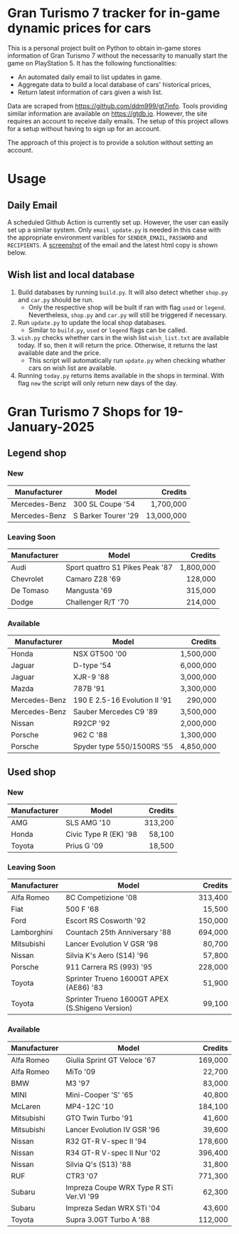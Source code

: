 # Gran Turismo 7 tracker for in-game dynamic prices for cars

This is a personal project built on Python to obtain in-game stores information of Gran Turismo 7 without the necessarity to manually start the game on PlayStation 5. It has the following functionalities:

- An automated daily email to list updates in game.
- Aggregate data to build a local database of cars' historical prices,
- Return latest information of cars given a wish list.

Data are scraped from https://github.com/ddm999/gt7info. Tools providing similar information are available on https://gtdb.io. However, the site requires an account to receive daily emails. The setup of this project allows for a setup without having to sign up for an account.

The approach of this project is to provide a solution without setting an account.

# Usage

## Daily Email

A scheduled Github Action is currently set up. However, the user can easily set up a similar system. Only `email_update.py` is needed in this case with the appropriate environment varibles for `SENDER_EMAIL`, `PASSWORD` and `RECIPIENTS`. A [screenshot](https://raw.githubusercontent.com/marcohoucheng/Gran-Turismo-7-Price-Tracker/main/data/email_screenshot.png) of the email and the latest html copy is shown below.

## Wish list and local database

1. Build databases by running `build.py`. It will also detect whether `shop.py` and `car.py` should be run.
    - Only the respective shop will be built if ran with flag `used` or `legend`. Nevertheless, `shop.py` and `car.py` will still be triggered if necessary.
2. Run `update.py` to update the local shop databases.
    - Similar to `build.py`, `used` or `legend` flags can be called.
3. `wish.py` checks whether cars in the wish list `wish_list.txt` are available today. If so, then it will return the price. Otherwise, it returns the last available date and the price.
    - This script will automatically run `update.py` when checking whather cars on wish list are available.
4. Running `today.py` returns items available in the shops in terminal. With flag `new` the script will only return new days of the day.


# Gran Turismo 7 Shops for 19-January-2025



## Legend shop

### New
 | Manufacturer | Model | Credits |
 | --- | --- | --: |
|Mercedes-Benz|300 SL Coupe '54|1,700,000|
|Mercedes-Benz|S Barker Tourer '29|13,000,000|

### Leaving Soon
 | Manufacturer | Model | Credits |
 | --- | --- | --: |
|Audi|Sport quattro S1 Pikes Peak '87|1,800,000|
|Chevrolet|Camaro Z28 '69|128,000|
|De Tomaso|Mangusta '69|315,000|
|Dodge|Challenger R/T '70|214,000|

### Available
 | Manufacturer | Model | Credits |
 | --- | --- | --: |
|Honda|NSX GT500 '00|1,500,000|
|Jaguar|D-type '54|6,000,000|
|Jaguar|XJR-9 '88|3,000,000|
|Mazda|787B '91|3,300,000|
|Mercedes-Benz|190 E 2.5-16 Evolution II '91|290,000|
|Mercedes-Benz|Sauber Mercedes C9 '89|3,500,000|
|Nissan|R92CP '92|2,000,000|
|Porsche|962 C '88|1,300,000|
|Porsche|Spyder type 550/1500RS '55|4,850,000|


## Used shop

### New
 | Manufacturer | Model | Credits |
 | --- | --- | --: |
|AMG|SLS AMG '10|313,200|
|Honda|Civic Type R (EK) '98|58,100|
|Toyota|Prius G '09|18,500|

### Leaving Soon
 | Manufacturer | Model | Credits |
 | --- | --- | --: |
|Alfa Romeo|8C Competizione '08|313,400|
|Fiat|500 F '68|15,500|
|Ford|Escort RS Cosworth '92|150,000|
|Lamborghini|Countach 25th Anniversary '88|694,000|
|Mitsubishi|Lancer Evolution V GSR '98|80,700|
|Nissan|Silvia K's Aero (S14) '96|57,800|
|Porsche|911 Carrera RS (993) '95|228,000|
|Toyota|Sprinter Trueno 1600GT APEX (AE86) '83|51,900|
|Toyota|Sprinter Trueno 1600GT APEX (S.Shigeno Version)|99,100|

### Available
 | Manufacturer | Model | Credits |
 | --- | --- | --: |
|Alfa Romeo|Giulia Sprint GT Veloce '67|169,000|
|Alfa Romeo|MiTo '09|22,700|
|BMW|M3 '97|83,000|
|MINI|Mini-Cooper 'S' '65|40,800|
|McLaren|MP4-12C '10|184,100|
|Mitsubishi|GTO Twin Turbo '91|41,600|
|Mitsubishi|Lancer Evolution IV GSR '96|39,600|
|Nissan|R32 GT-R V-spec II '94|178,600|
|Nissan|R34 GT-R V-spec II Nur '02|396,400|
|Nissan|Silvia Q's (S13) '88|31,800|
|RUF|CTR3 '07|771,300|
|Subaru|Impreza Coupe WRX Type R STi Ver.VI '99|62,300|
|Subaru|Impreza Sedan WRX STi '04|43,600|
|Toyota|Supra 3.0GT Turbo A '88|112,000|
